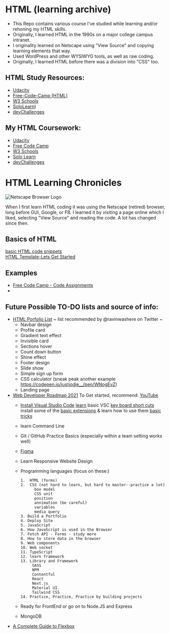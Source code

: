 # HTML (learning archive)
* This Repo contains various course I've studied while learning and/or rehoning my HTML skills. 
* Originally, I learned HTML in the 1990s on a major college campus intranet.
* I originallty learned on Netscape using "View Source" and copying learning elements that way. 
* Used WordPress and other WYSIWYG tools, as well as raw coding.
* Originally, I learned HTML before there was a division into "CSS" too. 

## HTML Study Resources: 
* [Udacity](https://www.udacity.com/course/intro-to-html-and-css--ud001)
* [Free-Code-Camp (HTML)](https://www.freecodecamp.org/news/html-and-css-course/)
* [W3 Schools](https://www.w3schools.com/)
* [SoloLearn](https://www.sololearn.com/learning/1014))
* [devChallenges](https://devchallenges.io/learn)

## My HTML Coursework: 
* [Udacity](#)
* [Free Code Camp](https://github.com/EO4wellness/T-I-L/tree/main/HTML/free-code-camp-org)
* [W3 Schools](#)
* [Solo Learn](https://www.sololearn.com/Certificate/1014-15619122/jpg/)
* [devChallenges](https://github.com/EO4wellness/T-I-L/tree/main/HTML/DevChallenges)

# HTML Learning Chronicles 
![Netscape Browser Logo](https://uploads-ssl.webflow.com/5966ea9b9217ca534caf13d5/5c56614a53095803c146677b_70%20Netscape.png)

When I first learn HTML coding it was using the Netscape (retired) browser, long before GUI, Google, or FB.  I learned it by visiting a page online which I liked, selecting "View Source" and reading the code.  A lot has changed since then. 

## Basics of HTML
[basic HTML code snippets](https://github.com/EO4wellness/T-I-L/tree/main/HTML/Basic-Code)<br>
[HTML Template-Lets Get Started](https://github.com/EO4wellness/T-I-L/blob/main/HTML/Basic-Code/head.html)<br>

## Examples 
* [Free Code Camp - Code Assignments](https://github.com/EO4wellness/T-I-L/tree/main/HTML/free-code-camp-org/exercise-solutions)
* 

## Future Possible TO-DO lists and source of info: 
* [HTML Porfolio List](https://twitter.com/ravinwashere/status/1343434835793100800)
  ~ list recommended by @ravinwashere on Twitter ~
    - Navbar design 
    - Profile card
    - Gradient text effect
    - Invisible card
    - Sections hover
    - Count down button
    - Shine effect
    - Footer design
    - Slide show
    - Simple sign up form
    - CSS calculator (sneak peak another example https://codepen.io/justjodie__/pen/WNogEvZ) 
    - Landing page
* [Web Developer Roadmap 2021](https://devchallenges.io/) 
  To Get started, recommend:
   [YouTube](https://youtu.be/GAkZfIYWsO4)
   - [Install Visual Studio Code](https://code.visualstudio.com/download)
     [learn](https://code.visualstudio.com/learn) basic VSC [key board short cuts](https://www.shortcutfoo.com/app/dojos/vscode-win/cheatsheet)
     install some of the [basic extensions](https://marketplace.visualstudio.com/VSCode) & learn how to use them
     [basic tricks](https://code.visualstudio.com/docs/getstarted/tips-and-tricks)
   - learn Command Line
   - Git / GitHub Practice Basics (especially within a team setting works well)
   - [Figma](https://www.figma.com/)
   - Learn Responsive Website Design
   - Programming languages (focus on these:) 
     
         1.  HTML (forms) 
         2.  CSS (not hard to learn, but hard to master--practice a lot) 
               box model
               CSS unit
               position 
               annimation (be careful) 
               variables 
               media query 
         3. Build a Portfolio 
         4. Deploy Site 
         5. JavaScript 
         6. How JavaScript is used in the Browser 
         7. Fetch API - Forms - study more 
         8. How to store data in the browser 
         9. Web components 
         10. Web socket 
         11. TypeScript 
         12. learn framework 
         13. Library and Framework 
              SASS
              NPM 
              Contentful 
              React 
              Next.js
              Material UI
              Tailwind CSS 
         14. Practice, Practice, Practice by building projects 
   - Ready for FrontEnd or go on to Node.JS and Express 
   - MongoDB 
* [A Complete Guide to Flexbox](https://css-tricks.com/snippets/css/a-guide-to-flexbox/)
